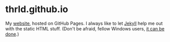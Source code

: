 # thrld.github.io

My [website](http://thrld.github.io), hosted on GitHub Pages. I always like to let [Jekyll](https://jekyllrb.com/) help me out with the static HTML stuff. (Don't be afraid, fellow Windows users, [it can be done](http://jekyll-windows.juthilo.com/).)